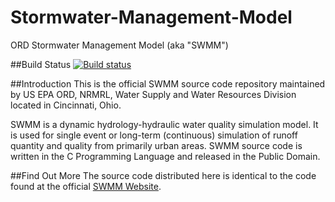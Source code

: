 Stormwater-Management-Model
===========================

ORD Stormwater Management Model (aka "SWMM")


##Build Status
[![Build status](https://ci.appveyor.com/api/projects/status/28d9pg7rollqfhqm/branch/develop?svg=true)](https://ci.appveyor.com/project/michaeltryby/stormwater-management-model/branch/develop)


##Introduction
This is the official SWMM source code repository maintained by US EPA ORD, NRMRL, Water Supply and Water Resources Division located in Cincinnati, Ohio.

SWMM is a dynamic hydrology-hydraulic water quality simulation model. It is used for single event or long-term (continuous) simulation of runoff quantity and quality from primarily urban areas. SWMM source code is written in the C Programming Language and released in the Public Domain.


##Find Out More
The source code distributed here is identical to the code found at the official [SWMM Website](http://www2.epa.gov/water-research/storm-water-management-model-swmm).

